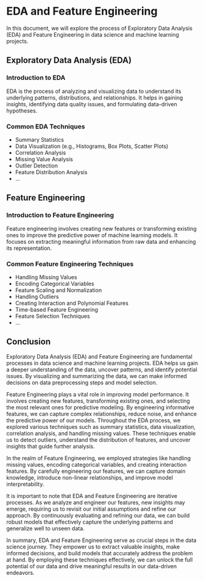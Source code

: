 # EDA and Feature Engineering

In this document, we will explore the process of Exploratory Data Analysis (EDA) and Feature Engineering in data science and machine learning projects.

## Exploratory Data Analysis (EDA)

### Introduction to EDA

EDA is the process of analyzing and visualizing data to understand its underlying patterns, distributions, and relationships. It helps in gaining insights, identifying data quality issues, and formulating data-driven hypotheses.

### Common EDA Techniques

- Summary Statistics
- Data Visualization (e.g., Histograms, Box Plots, Scatter Plots)
- Correlation Analysis
- Missing Value Analysis
- Outlier Detection
- Feature Distribution Analysis
- ...

## Feature Engineering

### Introduction to Feature Engineering

Feature engineering involves creating new features or transforming existing ones to improve the predictive power of machine learning models. It focuses on extracting meaningful information from raw data and enhancing its representation.

### Common Feature Engineering Techniques

- Handling Missing Values
- Encoding Categorical Variables
- Feature Scaling and Normalization
- Handling Outliers
- Creating Interaction and Polynomial Features
- Time-based Feature Engineering
- Feature Selection Techniques
- ...

## Conclusion

Exploratory Data Analysis (EDA) and Feature Engineering are fundamental processes in data science and machine learning projects. EDA helps us gain a deeper understanding of the data, uncover patterns, and identify potential issues. By visualizing and summarizing the data, we can make informed decisions on data preprocessing steps and model selection.

Feature Engineering plays a vital role in improving model performance. It involves creating new features, transforming existing ones, and selecting the most relevant ones for predictive modeling. By engineering informative features, we can capture complex relationships, reduce noise, and enhance the predictive power of our models.
Throughout the EDA process, we explored various techniques such as summary statistics, data visualization, correlation analysis, and handling missing values. These techniques enable us to detect outliers, understand the distribution of features, and uncover insights that guide further analysis.

In the realm of Feature Engineering, we employed strategies like handling missing values, encoding categorical variables, and creating interaction features. By carefully engineering our features, we can capture domain knowledge, introduce non-linear relationships, and improve model interpretability.

It is important to note that EDA and Feature Engineering are iterative processes. As we analyze and engineer our features, new insights may emerge, requiring us to revisit our initial assumptions and refine our approach. By continuously evaluating and refining our data, we can build robust models that effectively capture the underlying patterns and generalize well to unseen data.

In summary, EDA and Feature Engineering serve as crucial steps in the data science journey. They empower us to extract valuable insights, make informed decisions, and build models that accurately address the problem at hand. By employing these techniques effectively, we can unlock the full potential of our data and drive meaningful results in our data-driven endeavors.
